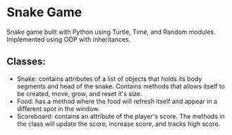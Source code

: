 # Snake Game
Snake game built with Python using Turtle, Time, and Random modules. Implemented using OOP with inheritances.

## Classes:
- Snake: contains attributes of a list of objects that holds its body segments and head of the snake. Contains methods that allows itself to be created, move, grow, and reset it's size.
- Food: has a method where the food will refresh itself and appear in a different spot in the window.
- Scoreboard: contains an attribute of the player's score. The methods in the class will update the score, increase score, and tracks high score. 
